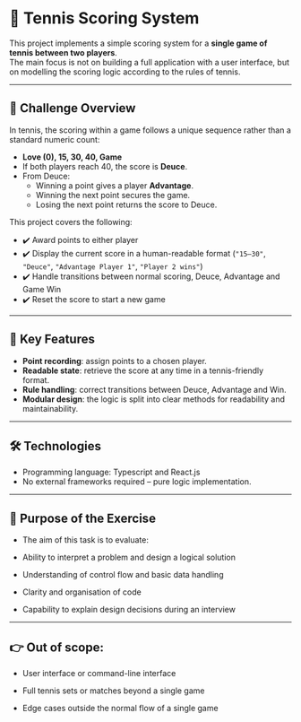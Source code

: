 # 🎾 Tennis Scoring System

This project implements a simple scoring system for a **single game of tennis between two players**.  
The main focus is not on building a full application with a user interface, but on modelling the scoring logic according to the rules of tennis.

---

## 📌 Challenge Overview

In tennis, the scoring within a game follows a unique sequence rather than a standard numeric count:

- **Love (0), 15, 30, 40, Game**
- If both players reach 40, the score is **Deuce**.
- From Deuce:
  - Winning a point gives a player **Advantage**.
  - Winning the next point secures the game.
  - Losing the next point returns the score to Deuce.

This project covers the following:

- ✔️ Award points to either player
- ✔️ Display the current score in a human-readable format (`"15–30"`, `"Deuce"`, `"Advantage Player 1"`, `"Player 2 wins"`)
- ✔️ Handle transitions between normal scoring, Deuce, Advantage and Game Win
- ✔️ Reset the score to start a new game

---

## 🚀 Key Features

- **Point recording**: assign points to a chosen player.
- **Readable state**: retrieve the score at any time in a tennis-friendly format.
- **Rule handling**: correct transitions between Deuce, Advantage and Win.
- **Modular design**: the logic is split into clear methods for readability and maintainability.

---

## 🛠️ Technologies

- Programming language: Typescript and React.js
- No external frameworks required – pure logic implementation.

---

## 🎯 Purpose of the Exercise

- The aim of this task is to evaluate:

- Ability to interpret a problem and design a logical solution

- Understanding of control flow and basic data handling

- Clarity and organisation of code

- Capability to explain design decisions during an interview

---

## 👉 Out of scope:

- User interface or command-line interface

- Full tennis sets or matches beyond a single game

- Edge cases outside the normal flow of a single game
